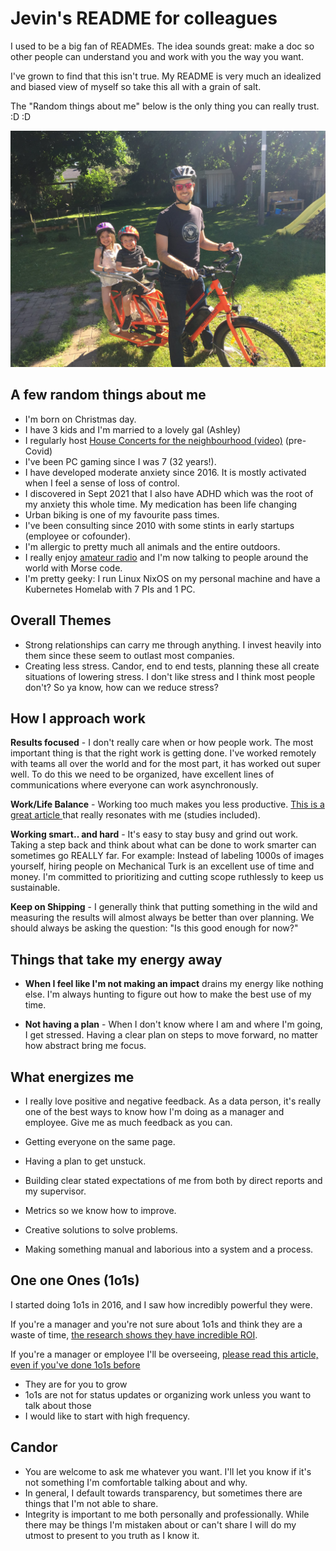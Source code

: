 # Jevin's README for colleagues

I used to be a big fan of READMEs. The idea sounds great: make a doc so other people can understand you and work with you the way you want.

I've grown to find that this isn't true. My README is very much an idealized and biased view of myself so take this all with a grain of salt.

The "Random things about me" below is the only thing you can really trust. :D :D 

![](me.jpg)

## A few random things about me

* I'm born on Christmas day.
* I have 3 kids and I'm married to a lovely gal (Ashley)
* I regularly host [House Concerts for the neighbourhood (video)](https://fb.watch/3KekGIjEpU/) (pre-Covid)
* I've been PC gaming since I was 7 (32 years!).
* I have developed moderate anxiety since 2016. It is mostly activated when I feel a sense of loss of control.
* I discovered in Sept 2021 that I also have ADHD which was the root of my anxiety this whole time. My medication has been life changing
* Urban biking is one of my favourite pass times.
* I've been consulting since 2010 with some stints in early startups (employee or cofounder).
* I'm allergic to pretty much all animals and the entire outdoors.
* I really enjoy [amateur radio](https://www.qrz.com/db/VA3JEV) and I'm now talking to people around the world with Morse code.
* I'm pretty geeky: I run Linux NixOS on my personal machine and have a Kubernetes Homelab with 7 PIs and 1 PC. 


## Overall Themes

* Strong relationships can carry me through anything. I invest heavily into them since these seem to outlast most companies.
* Creating less stress. Candor, end to end tests, planning these all create situations of lowering stress. I don't like stress and I think most people don't? So ya know, how can we reduce stress?

## How I approach work

**Results focused** - I don't really care when or how people work. The most important thing is that the right work is getting done. I've worked remotely with teams all over the world and for the most part, it has worked out super well. To do this we need to be organized, have excellent lines of communications where everyone can work asynchronously.

**Work/Life Balance** - Working too much makes you less productive. [ This is a great article ](https://getlighthouse.com/blog/work-life-balance-hustle-hype/) that really resonates with me (studies included). 

**Working smart.. and hard** - It's easy to stay busy and grind out work. Taking a step back and think about what can be done to work smarter can sometimes go REALLY far. For example: Instead of labeling 1000s of images yourself, hiring people on Mechanical Turk is an excellent use of time and money. I'm committed to prioritizing and cutting scope ruthlessly to keep us sustainable.

**Keep on Shipping** - I generally think that  putting something in the wild and measuring the results will almost always be better than over planning. We should always be asking the question: "Is this good enough for now?"

## Things that take my energy away

* **When I feel like I'm not making an impact** drains my energy like nothing else. I'm always hunting to figure out how to make the best use of my time.

* **Not having a plan** - When I don't know where I am and where I'm going, I get stressed. Having a clear plan on steps to move forward, no matter how abstract bring me focus.

## What energizes me

* I really love positive and negative feedback. As a data person, it's really one of the best ways to know how I'm doing as a manager and employee. Give me as much feedback as you can.

* Getting everyone on the same page.

* Having a plan to get unstuck.

* Building clear stated expectations of me from both by direct reports and my supervisor.

* Metrics so we know how to improve.

* Creative solutions to solve problems.

* Making something manual and laborious into a system and a process.

## One one Ones (1o1s)

I started doing 1o1s in 2016, and I saw how incredibly powerful they were.

If you're a manager and you're not sure about 1o1s and think they are a waste of time, [the research shows they have incredible ROI](https://www.slideshare.net/evanish/everything-you-need-to-know-about-1-on-1s-to-prevent-turnover-and-motivate-your-team).

If you're a manager or employee I'll be overseeing, [please read this article, even if you've done 1o1s before](https://getlighthouse.com/blog/one-on-ones-employee-know/)

* They are for you to grow
* 1o1s are not for status updates or organizing work unless you want to talk about those
* I would like to start with high frequency.

## Candor

* You are welcome to ask me whatever you want. I'll let you know if it's not something I'm comfortable talking about and why.
* In general, I default towards transparency, but sometimes there are things that I'm not able to share.
* Integrity is important to me both personally and professionally. While there may be things I'm mistaken about or can't share I will do my utmost to present to you truth as I know it.


[^1]: https://www.researchgate.net/publication/281452089_Gossip_in_Organizations

[^2]: https://www.researchgate.net/publication/247738351_Gossip_in_Organizations_Contexts_Consequences_and_Controversies

